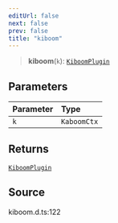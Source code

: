 ```yaml
---
editUrl: false
next: false
prev: false
title: "kiboom"
---
```


> **kiboom**(`k`): [`KiboomPlugin`](../interfaces/KiboomPlugin.md)

## Parameters

| Parameter | Type |
| :------ | :------ |
| `k` | `KaboomCtx` |

## Returns

[`KiboomPlugin`](../interfaces/KiboomPlugin.md)

## Source

kiboom.d.ts:122
